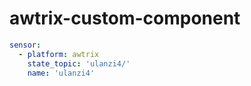 # awtrix-custom-component
```yaml
sensor:
  - platform: awtrix
    state_topic: 'ulanzi4/'
    name: 'ulanzi4'
```
